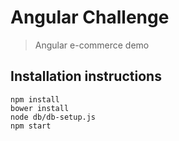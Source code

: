 # Angular Challenge

> Angular e-commerce demo

## Installation instructions

```
npm install
bower install
node db/db-setup.js
npm start
```
